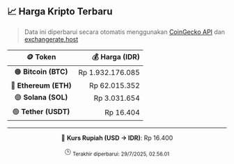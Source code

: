 

<!-- HARGA_KRIPTO -->
## 📈 Harga Kripto Terbaru

> Data ini diperbarui secara otomatis menggunakan [CoinGecko API](https://www.coingecko.com/) dan [exchangerate.host](https://exchangerate.host/)

<div align="center">

| 🪙 Token | 💰 Harga (IDR) |
|:------:|---------------:|
| 🟠 **Bitcoin (BTC)**   | Rp 1.932.176.085 |
| 🔵 **Ethereum (ETH)**  | Rp 62.015.352 |
| 🟣 **Solana (SOL)**    | Rp 3.031.654 |
| 🟢 **Tether (USDT)**   | Rp 16.404 |

---

💱 **Kurs Rupiah (USD → IDR)**: Rp 16.400

🕒 <sub>Terakhir diperbarui: 29/7/2025, 02.56.01</sub>

</div>
<!-- /HARGA_KRIPTO -->